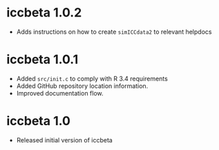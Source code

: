 # iccbeta 1.0.2

- Adds instructions on how to create `simICCdata2` to relevant helpdocs

# iccbeta 1.0.1

- Added `src/init.c` to comply with R 3.4 requirements
- Added GitHub repository location information.
- Improved documentation flow.

# iccbeta 1.0

- Released initial version of iccbeta



